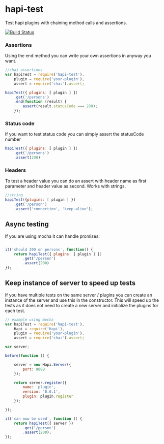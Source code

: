 # hapi-test
Test hapi plugins with chaining method calls and assertions.

[![Build Status](https://travis-ci.org/klokoy/hapi-test.svg?branch=master)](https://travis-ci.org/klokoy/hapi-test)

### Assertions

Using the end method you can write your own assertions in anyway you want.

```javascript
//chai assertions
var hapiTest = require('hapi-test'),
    plugin = require('your-plugin'),
    assert = require('chai').assert;

hapiTest({ plugins: [ plugin ] })
    .get('/persons')
    .end(function (result) {
        assert(result.statusCode === 200);
    });
```

### Status code
If you want to test status code you can simply assert the statusCode number

```javascript
hapiTest({ plugins: [ plugin ] })
    .get('/persons')
    .assert(200)
```

### Headers
To test a header value you can do an assert with header name as first parameter and header value as second. Works with strings.

```javascript
//string
hapiTest({plugins: [ plugin ] })
    .get('/person')
    .assert('connection', 'keep-alive');
```

## Async testing
If you are using mocha it can handle promises:

```javascript

it('should 200 on persons', function() {
    return hapiTest({ plugins: [ plugin ] })
        .get('/person')
        .assert(200)
});
```

## Keep instance of server to speed up tests
If you have multiple tests on the same server / plugins you can create an instance of the server and use this in the constructor. This will speed up the tests as it does not need to create a new server and initialize the plugins for each test.

```javascript
// example using mocha
var hapiTest = require('hapi-test'),
    Hapi = require('Hapi'),
    plugin = require('your-plugin'),
    assert = require('chai').assert;

var server;

before(function () {

    server = new Hapi.Server({
        port: 8888
    });

    return server.register({
        name: 'plugin',
        version: '0.0.1',
        plugin: plugin.register
    });

});

it('can now be used', function () {
    return hapiTest({ server })
        .get('/person')
        .assert(200);
});

```
